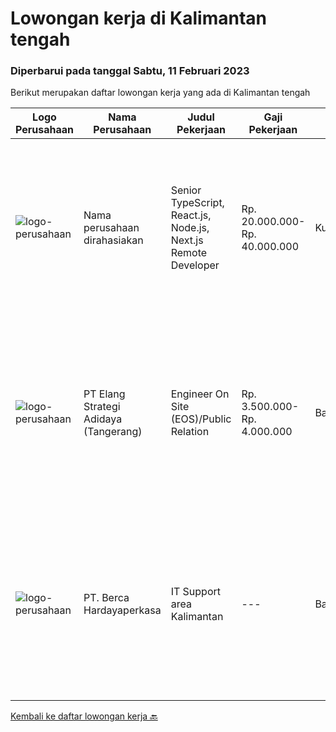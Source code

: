 
  # Lowongan kerja di Kalimantan tengah

  ### Diperbarui pada tanggal Sabtu, 11 Februari 2023

  Berikut merupakan daftar lowongan kerja yang ada di Kalimantan tengah

  |Logo Perusahaan | Nama Perusahaan | Judul Pekerjaan | Gaji Pekerjaan | Lokasi | Deskripsi | Tanggal diunggah | Pranala |
  | -------------- | --------------- | --------------- | --------- | --------- | -------------- | ------- | ----------- |
  |![logo-perusahaan](https://i.ibb.co/sqvTCh9/112815900-stock-vector-no-image-available-icon-flat-vector.webp)|Nama perusahaan dirahasiakan|Senior TypeScript, React.js, Node.js, Next.js Remote Developer|Rp. 20.000.000-Rp. 40.000.000|Kuta|The RoleAs a senior developer, you’ll be part of a delivery team made up of a Tech Lead, Product Manager, and other senior developers. For some...|Jumat, 10 Februari 2023|https://www.jobstreet.co.id/id/job/senior-typescript-react.js-node.js-next.js-remote-developer-4220820?token=0~1a6ed17e-a4ee-4e7d-97ab-bdcab0376d1b&sectionRank=1&jobId=jobstreet-id-job-4220820|
|![logo-perusahaan](https://image-service-cdn.seek.com.au/b0fb60f80b29d5dddd473e2b0c3a9131dc396240/ee4dce1061f3f616224767ad58cb2fc751b8d2dc)|PT Elang Strategi Adidaya (Tangerang)|Engineer On Site (EOS)/Public Relation|Rp. 3.500.000-Rp. 4.000.000|Bandung|Deskripsi :- Proactive dan Komunikatif- Melakukan aktivitas implementasi dan pengelolaan proyek untuk memberikan hasil yang optimal bagi customer dan...|Jumat, 03 Februari 2023|https://www.jobstreet.co.id/id/job/engineer-on-site-eos-public-relation-4209450?token=0~1a6ed17e-a4ee-4e7d-97ab-bdcab0376d1b&sectionRank=2&jobId=jobstreet-id-job-4209450|
|![logo-perusahaan](https://image-service-cdn.seek.com.au/6a76252207cfed561e664c874d4631f4aefd8409/ee4dce1061f3f616224767ad58cb2fc751b8d2dc)|PT. Berca Hardayaperkasa|IT Support area Kalimantan|---|Banjarmasin|Tugas &amp; Tanggung Jawab: Melakukan support helpdesk kepada seluruh karyawan (join domain, data migration, etc.) Melakukan analisa...|Selasa, 17 Januari 2023|https://www.jobstreet.co.id/id/job/it-support-area-kalimantan-4185995?token=0~1a6ed17e-a4ee-4e7d-97ab-bdcab0376d1b&sectionRank=3&jobId=jobstreet-id-job-4185995|


  [Kembali ke daftar lowongan kerja 🔙](../README.md#daftar-lowongan-kerja)
  